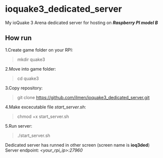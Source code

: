 # ioquake3_dedicated_server
My ioQuake 3 Arena dedicated server for hosting on ***Raspberry PI model B***

## How run
1.Create game folder on your RPI:
> mkdir quake3

2.Move into game folder:
> cd quake3

3.Copy repository:
> git clone https://github.com/ilmen/ioquake3_dedicated_server.git

4.Make excecutable file *start_server.sh*:
> chmod +x start_server.sh  

5.Run server:
> ./start_server.sh


Dedicated server has runned in other screen (screen name is **ioq3ded**)  
Server endpoint: *\<your_rpi_ip\>:27960*
